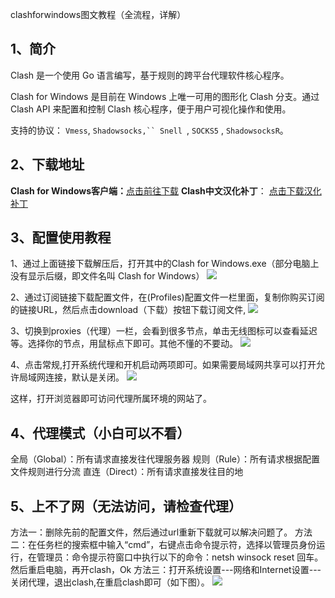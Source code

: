 
clashforwindows图文教程（全流程，详解）
## 1、简介
Clash 是一个使用 Go 语言编写，基于规则的跨平台代理软件核心程序。

Clash for Windows 是目前在 Windows 上唯一可用的图形化 Clash 分支。通过 Clash API 来配置和控制 Clash 核心程序，便于用户可视化操作和使用。

支持的协议： `Vmess`, `Shadowsocks,`` Snell `, `SOCKS5` , `ShadowsocksR`。
## 2、下载地址
**Clash for Windows客户端：**[点击前往下载](https://www.hereitis.cn/soft/clashforwindows "点击前往下载")
**Clash中文汉化补丁**： [点击下载汉化补丁](https://www.hereitis.cn/soft/clashforwindowshhb "点击下载汉化补丁")

## 3、配置使用教程
1、通过上面链接下载解压后，打开其中的Clash for Windows.exe（部分电脑上没有显示后缀，即文件名叫 Clash for Windows）
![](https://www.hereitis.cn/profile/upload/2022/07/06/81040298-dbcd-4cb1-9ebc-5c13115d959a.jpg)

2、通过订阅链接下载配置文件，在(Profiles)配置文件一栏里面，复制你购买订阅的链接URL，然后点击download（下载）按钮下载订阅文件,
![](https://www.hereitis.cn/profile/upload/2022/07/06/a4dd324a-c862-4f67-b284-a984ee591064.png)

3、切换到proxies（代理）一栏，会看到很多节点，单击无线图标可以查看延迟等。选择你的节点，用鼠标点下即可。其他不懂的不要动。
![](https://www.hereitis.cn/profile/upload/2022/07/06/30e9340f-d1f6-4077-9e8b-e88a98170b30.png)

4、点击常规,打开系统代理和开机启动两项即可。如果需要局域网共享可以打开允许局域网连接，默认是关闭。
![](https://www.hereitis.cn/profile/upload/2022/07/06/e826aa03-ac82-4b23-8cc8-7db1e79e11fb.png)

这样，打开浏览器即可访问代理所属环境的网站了。

## 4、代理模式（小白可以不看）
全局（Global）：所有请求直接发往代理服务器
规则（Rule）：所有请求根据配置文件规则进行分流
直连（Direct）：所有请求直接发往目的地

## 5、上不了网（无法访问，请检查代理）
方法一：删除先前的配置文件，然后通过url重新下载就可以解决问题了。
方法二：在任务栏的搜索框中输入“cmd”，右键点击命令提示符，选择以管理员身份运行，在管理员：命令提示符窗口中执行以下的命令：netsh winsock reset 回车。然后重启电脑，再开clash，Ok
方法三：打开系统设置---网络和Internet设置---关闭代理，退出clash,在重启clash即可（如下图）。
![](https://www.hereitis.cn/profile/upload/2022/07/06/08173ac1-1ff3-438c-919f-17c16c584399.jpg)
